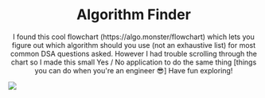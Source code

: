 <h1 align="center">Algorithm Finder</h1>

<p align="center">
  I found this cool flowchart (https://algo.monster/flowchart) which lets you figure out which algorithm should you use (not an exhaustive list) for most common DSA questions asked. However I had trouble scrolling through the chart so I made this small Yes / No application to do the same thing [things you can do when you're an engineer 😎] Have fun exploring!
</p>

![](https://res.cloudinary.com/dxl2yj4yq/image/upload/v1730063327/m4hm5ygevswcbdjlsbyr.gif)